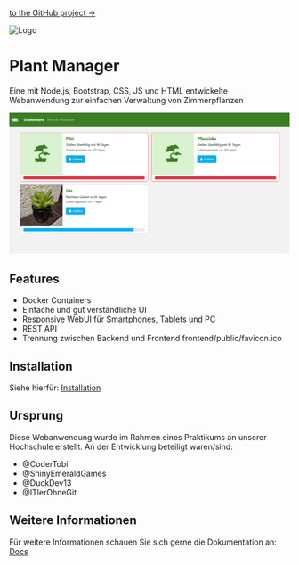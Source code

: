 [to the GitHub project ->](https://github.com/orgs/QuadcoreDevelopment/projects/2)

![Logo](frontend/public/favicon.ico)
# Plant Manager
Eine mit Node.js, Bootstrap, CSS, JS und HTML entwickelte Webanwendung zur einfachen Verwaltung von Zimmerpflanzen

![Logo](docs/ExampleScreenshot.png)

## Features
- Docker Containers
- Einfache und gut verständliche UI
- Responsive WebUI für Smartphones, Tablets und PC
- REST API
- Trennung zwischen Backend und Frontend
frontend/public/favicon.ico

## Installation
Siehe hierfür: [Installation](docs/Installation.md)

## Ursprung
Diese Webanwendung wurde im Rahmen eines Praktikums an unserer Hochschule erstellt. An der Entwicklung beteiligt waren/sind:
- @CoderTobi
- @ShinyEmeraldGames
- @DuckDev13
- @ITlerOhneGit

## Weitere Informationen
Für weitere Informationen schauen Sie sich gerne die Dokumentation an: [Docs](/docs/README.md)